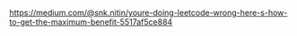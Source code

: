 https://medium.com/@snk.nitin/youre-doing-leetcode-wrong-here-s-how-to-get-the-maximum-benefit-5517af5ce884